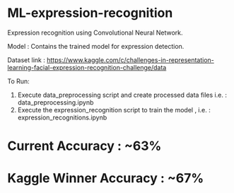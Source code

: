 # ML-expression-recognition
Expression recognition using Convolutional Neural Network.

Model : Contains the trained model for expression detection.

Dataset link : https://www.kaggle.com/c/challenges-in-representation-learning-facial-expression-recognition-challenge/data

To Run:

1. Execute data_preprocessing script and create processed data files i.e. : data_preprocessing.ipynb
2. Execute the expression_recognition script to train the model , i.e. : expression_recognitions.ipynb

# Current Accuracy : ~63%
# Kaggle Winner Accuracy : ~67%
